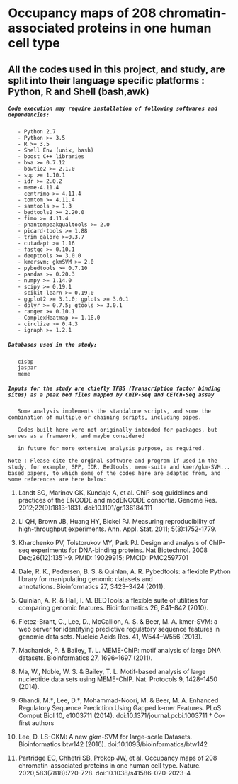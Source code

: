 # Occupancy maps of 208 chromatin-associated proteins in one human cell type

## All the codes used in this project, and study, are split into their language specific platforms : Python, R and Shell (bash,awk)

##### `Code execution may require installation of following softwares and dependencies:`

```
   - Python 2.7
   - Python >= 3.5
   - R >= 3.5
   - Shell Env (unix, bash) 
   - boost C++ libraries
   - bwa >= 0.7.12
   - bowtie2 >= 2.1.0
   - spp >= 1.10.1
   - idr >= 2.0.2
   - meme-4.11.4
   - centrimo >= 4.11.4
   - tomtom >= 4.11.4
   - samtools >= 1.3
   - bedtools2 >= 2.20.0
   - fimo >= 4.11.4
   - phantompeakqualtools >= 2.0
   - picard-tools >= 1.88 
   - trim_galore >=0.3.7 
   - cutadapt >= 1.16
   - fastqc >= 0.10.1
   - deeptools >= 3.0.0
   - kmersvm; gkmSVM >= 2.0
   - pybedtools >= 0.7.10
   - pandas >= 0.20.3
   - numpy >= 1.14.0
   - scipy >= 0.19.1
   - scikit-learn >= 0.19.0 
   - ggplot2 >= 3.1.0; gplots >= 3.0.1
   - dplyr >= 0.7.5; gtools >= 3.0.1
   - ranger >= 0.10.1
   - ComplexHeatmap >= 1.18.0
   - circlize >= 0.4.3
   - igraph >= 1.2.1
```

##### `Databases used in the study:`

```
   cisbp
   jaspar
   meme
```

##### `Inputs for the study are chiefly TFBS (Transcription factor binding sites) as a peak bed files mapped by ChIP-Seq and CETCh-Seq assay`


```
   Some analysis implements the standalone scripts, and some the combination of multiple or chaining scripts, including pipes.

   Codes built here were not originally intended for packages, but serves as a framework, and maybe considered 

   in future for more extensive analysis purpose, as required.
```

`Note : Please cite the orginal software and program if used in the study, for example, SPP, IDR, Bedtools, meme-suite and kmer/gkm-SVM... based papers, to which some of the codes here are adapted from, and some references are here below:`


1. Landt SG, Marinov GK, Kundaje A, et al. ChIP-seq guidelines and practices of the ENCODE and modENCODE consortia. Genome Res. 2012;22(9):1813-1831. doi:10.1101/gr.136184.111

2. Li QH, Brown JB, Huang HY, Bickel PJ. Measuring reproducibility of high-throughput experiments. Ann. Appl. Stat. 2011; 5(3):1752-1779.

3. Kharchenko PV, Tolstorukov MY, Park PJ. Design and analysis of ChIP-seq experiments for DNA-binding proteins. Nat Biotechnol. 2008 Dec;26(12):1351-9. PMID: 19029915; PMCID: PMC2597701

4. Dale, R. K., Pedersen, B. S. & Quinlan, A. R. Pybedtools: a flexible Python library for manipulating genomic datasets and annotations. Bioinformatics 27, 3423–3424 (2011).

5. Quinlan, A. R. & Hall, I. M. BEDTools: a flexible suite of utilities for comparing genomic features. Bioinformatics 26, 841–842 (2010).

6. Fletez-Brant, C., Lee, D., McCallion, A. S. & Beer, M. A. kmer-SVM: a web server for identifying predictive regulatory sequence features in genomic data sets. Nucleic Acids Res. 41, W544–W556 (2013).

7. Machanick, P. & Bailey, T. L. MEME-ChIP: motif analysis of large DNA datasets. Bioinformatics 27, 1696–1697 (2011).

8. Ma, W., Noble, W. S. & Bailey, T. L. Motif-based analysis of large nucleotide data sets using MEME-ChIP. Nat. Protocols 9, 1428–1450 (2014).

9. Ghandi, M.†, Lee, D.†, Mohammad-Noori, M. & Beer, M. A. Enhanced Regulatory Sequence Prediction Using Gapped k-mer Features. PLoS Comput Biol 10, e1003711 (2014). doi:10.1371/journal.pcbi.1003711 † Co-first authors

10. Lee, D. LS-GKM: A new gkm-SVM for large-scale Datasets. Bioinformatics btw142 (2016). doi:10.1093/bioinformatics/btw142

11. Partridge EC, Chhetri SB, Prokop JW, et al. Occupancy maps of 208 chromatin-associated proteins in one human cell type. Nature. 2020;583(7818):720-728. doi:10.1038/s41586-020-2023-4

